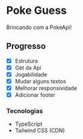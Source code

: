 # Poke Guess

Brincando com a PokeApi!

## Progresso

- [x] Estrutura
- [x] Get da Api
- [x] Jogabilidade
- [x] Mudar alguns textos
- [x] Melhorar responsividade
- [x] Adicionar footer

### Tecnologias

- TypeScript
- Tailwind CSS (CDN)
